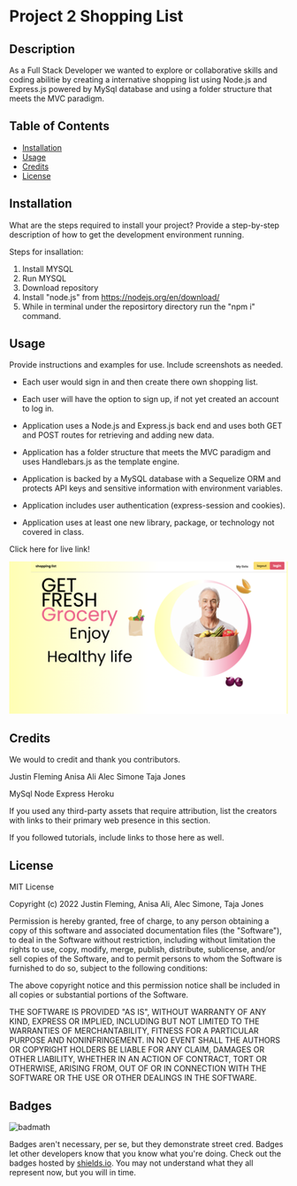 # Project 2 Shopping List 

## Description

As a Full Stack Developer we wanted to explore or collaborative skills and coding abilitie by creating a internative shopping list using Node.js and Express.js powered by MySql database and using a folder structure that meets the MVC paradigm.


## Table of Contents 

- [Installation](#installation)
- [Usage](#usage)
- [Credits](#credits)
- [License](#license)

## Installation

What are the steps required to install your project? Provide a step-by-step description of how to get the development environment running.

Steps for insallation:

1. Install MYSQL 
2. Run MYSQL 
3. Download repository 
4. Install "node.js" from https://nodejs.org/en/download/
5. While in terminal under the reposirtory directory run the "npm i" command.


## Usage

Provide instructions and examples for use. Include screenshots as needed.

- Each user would sign in and then create there own shopping list.

- Each user will have the option to sign up, if not yet created an account to log in.

- Application uses a Node.js and Express.js back end and uses both GET and POST routes for retrieving and adding new data.

* Application has a folder structure that meets the MVC paradigm and uses Handlebars.js as the template engine.

* Application is backed by a MySQL database with a Sequelize ORM and protects API keys and sensitive information with environment variables.

* Application includes user authentication (express-session and cookies).

* Application uses at least one new library, package, or technology not covered in class.


Click here for live link!

![alt text](assets/images/homepage.png)
    

## Credits

We would to credit and thank you contributors.

Justin Fleming 
Anisa Ali
Alec Simone
Taja Jones

MySql
Node
Express
Heroku


If you used any third-party assets that require attribution, list the creators with links to their primary web presence in this section.

If you followed tutorials, include links to those here as well.

## License
MIT License

Copyright (c) 2022 Justin Fleming, Anisa Ali, Alec Simone, Taja Jones


Permission is hereby granted, free of charge, to any person obtaining a copy
of this software and associated documentation files (the "Software"), to deal
in the Software without restriction, including without limitation the rights
to use, copy, modify, merge, publish, distribute, sublicense, and/or sell
copies of the Software, and to permit persons to whom the Software is
furnished to do so, subject to the following conditions:

The above copyright notice and this permission notice shall be included in all
copies or substantial portions of the Software.

THE SOFTWARE IS PROVIDED "AS IS", WITHOUT WARRANTY OF ANY KIND, EXPRESS OR
IMPLIED, INCLUDING BUT NOT LIMITED TO THE WARRANTIES OF MERCHANTABILITY,
FITNESS FOR A PARTICULAR PURPOSE AND NONINFRINGEMENT. IN NO EVENT SHALL THE
AUTHORS OR COPYRIGHT HOLDERS BE LIABLE FOR ANY CLAIM, DAMAGES OR OTHER
LIABILITY, WHETHER IN AN ACTION OF CONTRACT, TORT OR OTHERWISE, ARISING FROM,
OUT OF OR IN CONNECTION WITH THE SOFTWARE OR THE USE OR OTHER DEALINGS IN THE
SOFTWARE.


## Badges

![badmath](https://img.shields.io/github/languages/top/lernantino/badmath)

Badges aren't necessary, per se, but they demonstrate street cred. Badges let other developers know that you know what you're doing. Check out the badges hosted by [shields.io](https://shields.io/). You may not understand what they all represent now, but you will in time.


